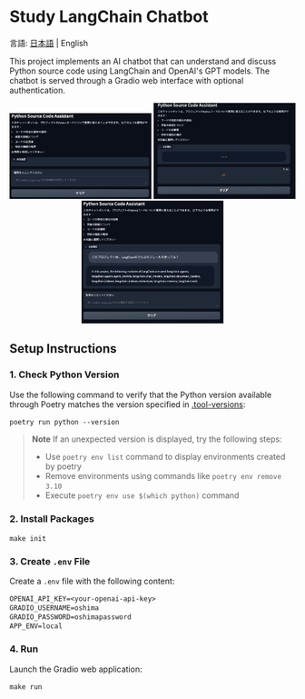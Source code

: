 # Study LangChain Chatbot

言語: [日本語](/docs/jp/GET_STARTED.md) | English

This project implements an AI chatbot that can understand and discuss Python source code using LangChain and OpenAI's GPT models. The chatbot is served through a Gradio web interface with optional authentication.

<p align="center">
  <img src="/docs/images/image1.png" width="250" />
  <img src="/docs/images/image2.png" width="250" /> 
  <img src="/docs/images/image3.png" width="250" />
</p>

## Setup Instructions

### 1. Check Python Version

Use the following command to verify that the Python version available through Poetry matches the version specified in [.tool-versions](.tool-versions):

```console
poetry run python --version
```

> **Note**
> If an unexpected version is displayed, try the following steps:
>
> - Use `poetry env list` command to display environments created by poetry
> - Remove environments using commands like `poetry env remove 3.10`
> - Execute `poetry env use $(which python)` command

### 2. Install Packages

```console
make init
```

### 3. Create `.env` File

Create a `.env` file with the following content:

```
OPENAI_API_KEY=<your-openai-api-key>
GRADIO_USERNAME=oshima
GRADIO_PASSWORD=oshimapassword
APP_ENV=local
```

### 4. Run

Launch the Gradio web application:

```console
make run
```

